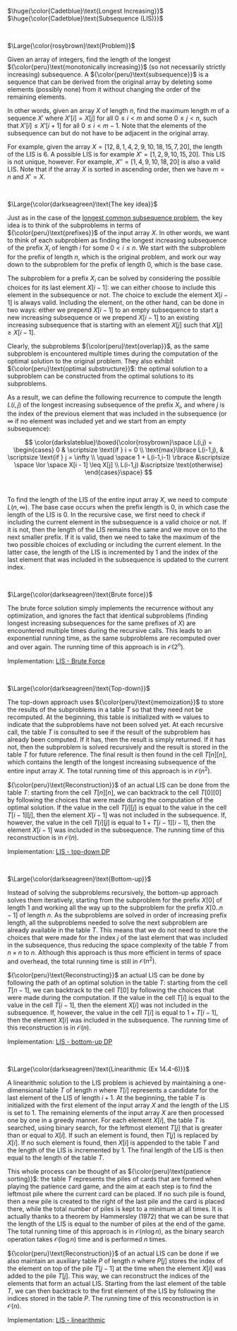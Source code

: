 $\huge{\color{Cadetblue}\text{Longest Increasing}}$  
$\huge{\color{Cadetblue}\text{Subsequence (LIS)}}$

<br />

$\Large{\color{rosybrown}\text{Problem}}$

Given an array of integers, find the length of the longest ${\color{peru}\text{monotonically increasing}}$ (so not necessarily strictly increasing) subsequence. A ${\color{peru}\text{subsequence}}$ is a sequence that can be derived from the original array by deleting some elements (possibly none) from it without changing the order of the remaining elements.  

In other words, given an array $X$ of length $n$, find the maximum length $m$ of a sequence $X'$ where $X'[i] = X[j]$ for all $0 \leq i < m$ and some $0 \leq j < n$, such that $X'[i] \leq X'[i+1]$ for all $0 \leq i < m-1$. Note that the elements of the subsequence can but do not have to be adjacent in the original array.  

For example, given the array $X = [12, 8, 1, 4, 2, 9, 10, 18, 15, 7, 20]$, the length of the LIS is $6$. A possible LIS is for example $X' = [1, 2, 9, 10, 15, 20]$. This LIS is not unique, however. For example, $X'' = [1, 4, 9, 10, 18, 20]$ is also a valid LIS. Note that if the array $X$ is sorted in ascending order, then we have $m = n$ and $X' = X$.  

<br />

$\Large{\color{darkseagreen}\text{The key idea}}$

Just as in the case of the [longest common subsequence problem](https://github.com/pl3onasm/CLRS/tree/main/algorithms/dynamic-programming/longest-common-sub), the key idea is to think of the subproblems in terms of ${\color{peru}\text{prefixes}}$ of the input array $X$. In other words, we want to think of each subproblem as finding the longest increasing subsequence of the prefix $X_i$ of length $i$ for some $0 < i \leq n$. We start with the subproblem for the prefix of length $n$, which is the original problem, and work our way down to the subproblem for the prefix of length $0$, which is the base case.

The subproblem for a prefix $X_i$ can be solved by considering the possible choices for its last element $X[i - 1]$: we can either choose to include this element in the subsequence or not. The choice to exclude the element $X[i - 1]$ is always valid. Including the element, on the other hand, can be done in two ways: either we prepend $X[i - 1]$ to an empty subsequence to start a new increasing subsequence or we prepend $X[i - 1]$ to an existing increasing subsequence that is starting with an element $X[j]$ such that $X[j] \geq X[i - 1]$.  

Clearly, the subproblems ${\color{peru}\text{overlap}}$, as the same subproblem is encountered multiple times during the computation of the optimal solution to the original problem. They also exhibit ${\color{peru}\text{optimal substructure}}$: the optimal solution to a subproblem can be constructed from the optimal solutions to its subproblems.

As a result, we can define the following recurrence to compute the length $L(i,j)$ of the longest increasing subsequence of the prefix $X_i$, and where $j$ is the index of the previous element that was included in the subsequence (or $\infty$ if no element was included yet and we start from an empty subsequence):

$$
\color{darkslateblue}\boxed{\color{rosybrown}\space
L(i,j) = \begin{cases}  0 & \scriptsize \text{if } i = 0 \\
\text{max}\lbrace L(i-1,j), & \scriptsize \text{if } j = \infty \\
\quad \space 1 + L(i-1,i-1) \rbrace &\scriptsize \space  \lor \space X[i - 1] \leq X[j] \\
L(i-1,j) &\scriptsize \text{otherwise}
\end{cases}\space}
$$

<br />

To find the length of the LIS of the entire input array $X$, we need to compute $L(n,\infty)$. The base case occurs when the prefix length is $0$, in which case the length of the LIS is $0$. In the recursive case, we first need to check if including the current element in the subsequence is a valid choice or not. If it is not, then the length of the LIS remains the same and we move on to the next smaller prefix. If it is valid, then we need to take the maximum of the two possible choices of excluding or including the current element. In the latter case, the length of the LIS is incremented by $1$ and the index of the last element that was included in the subsequence is updated to the current index.

<br />

$\Large{\color{darkseagreen}\text{Brute force}}$

The brute force solution simply implements the recurrence without any optimization, and ignores the fact that identical subproblems (finding longest increasing subsequences for the same prefixes of $X$) are encountered multiple times during the recursive calls. This leads to an exponential running time, as the same subproblems are recomputed over and over again. The running time of this approach is in $\mathcal{O}(2^n)$.

Implementation: [LIS - Brute Force](https://github.com/pl3onasm/Algorithms/blob/main/algorithms/dynamic-programming/longest-increasing-sub/lis-1.c)

<br />

$\Large{\color{darkseagreen}\text{Top-down}}$

The top-down approach uses ${\color{peru}\text{memoization}}$ to store the results of the subproblems in a table $T$ so that they need not be recomputed. At the beginning, this table is initialized with $\infty$ values to indicate that the subproblems have not been solved yet. At each recursive call, the table $T$ is consulted to see if the result of the subproblem has already been computed. If it has, then the result is simply returned. If it has not, then the subproblem is solved recursively and the result is stored in the table $T$ for future reference. The final result is then found in the cell $T[n][n]$, which contains the length of the longest increasing subsequence of the entire input array $X$. The total running time of this approach is in $\mathcal{O}(n^2)$.

${\color{peru}\text{Reconstruction}}$ of an actual LIS can be done from the table $T$: starting from the cell $T[n][n]$, we can backtrack to the cell $T[0][0]$ by following the choices that were made during the computation of the optimal solution. If the value in the cell $T[i][j]$ is equal to the value in the cell $T[i-1][j]$, then the element $X[i-1]$ was not included in the subsequence. If, however, the value in the cell $T[i][j]$ is equal to $1 + T[i-1][i-1]$, then the element $X[i-1]$ was included in the subsequence. The running time of this reconstruction is in $\mathcal{O}(n)$.

Implementation: [LIS - top-down DP](https://github.com/pl3onasm/Algorithms/blob/main/algorithms/dynamic-programming/longest-increasing-sub/lis-2.c)

<br />

$\Large{\color{darkseagreen}\text{Bottom-up}}$

Instead of solving the subproblems recursively, the bottom-up approach solves them iteratively, starting from the subproblem for the prefix $X[0]$ of length $1$ and working all the way up to the subproblem for the prefix $X[0..n-1]$ of length $n$. As the subproblems are solved in order of increasing prefix length, all the subproblems needed to solve the next subproblem are already available in the table $T$. This means that we do not need to store the choices that were made for the index $j$ of the last element that was included in the subsequence, thus reducing the space complexity of the table $T$ from $n \times n$ to $n$. Although this approach is thus more efficient in terms of space and overhead, the total running time is still in $\mathcal{O}(n^2)$.

${\color{peru}\text{Reconstructing}}$ an actual LIS can be done by following the path of an optimal solution in the table $T$: starting from the cell $T[n-1]$, we can backtrack to the cell $T[0]$ by following the choices that were made during the computation. If the value in the cell $T[i]$ is equal to the value in the cell $T[i-1]$, then the element $X[i]$ was not included in the subsequence. If, however, the value in the cell $T[i]$ is equal to $1 + T[i-1]$, then the element $X[i]$ was included in the subsequence. The running time of this reconstruction is in $\mathcal{O}(n)$.

Implementation: [LIS - bottom-up DP](https://github.com/pl3onasm/Algorithms/blob/main/algorithms/dynamic-programming/longest-increasing-sub/lis-3.c)

<br />

$\Large{\color{darkseagreen}\text{Linearithmic (Ex 14.4-6)}}$

A linearithmic solution to the LIS problem is achieved by maintaining a one-dimensional table $T$ of length $n$ where $T[i]$ represents a candidate for the last element of the LIS of length $i+1$. At the beginning, the table $T$ is initialized with the first element of the input array $X$ and the length of the LIS is set to $1$. The remaining elements of the input array $X$ are then processed one by one in a greedy manner. For each element $X[i]$, the table $T$ is searched, using binary search, for the leftmost element $T[j]$ that is greater than or equal to $X[i]$. If such an element is found, then $T[j]$ is replaced by $X[i]$. If no such element is found, then $X[i]$ is appended to the table $T$ and the length of the LIS is incremented by $1$. The final length of the LIS is then equal to the length of the table $T$.

This whole process can be thought of as ${\color{peru}\text{patience sorting}}$: the table $T$ represents the piles of cards that are formed when playing the patience card game, and the aim at each step is to find the leftmost pile where the current card can be placed. If no such pile is found, then a new pile is created to the right of the last pile and the card is placed there, while the total number of piles is kept to a minimum at all times. It is actually thanks to a theorem by Hammersley (1972) that we can be sure that the length of the LIS is equal to the number of piles at the end of the game. The total running time of this approach is in $\mathcal{O}(n \log n)$, as the binary search operation takes $\mathcal{O}(\log n)$ time and is performed $n$ times.

${\color{peru}\text{Reconstruction}}$ of an actual LIS can be done if we also maintain an auxiliary table $P$ of length $n$ where $P[j]$ stores the index of the element on top of the pile $T[j-1]$ at the time when the element $X[i]$ was added to the pile $T[j]$. This way, we can reconstruct the indices of the elements that form an actual LIS. Starting from the last element of the table $T$, we can then backtrack to the first element of the LIS by following the indices stored in the table $P$. The running time of this reconstruction is in $\mathcal{O}(n)$.

Implementation: [LIS - linearithmic](https://github.com/pl3onasm/Algorithms/blob/main/algorithms/dynamic-programming/longest-increasing-sub/lis-4.c)
